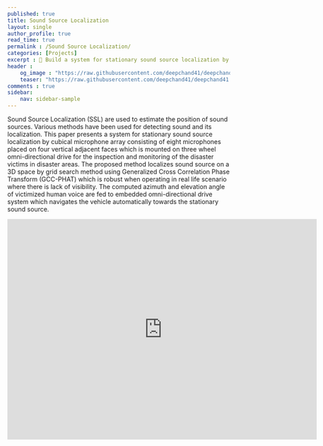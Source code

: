 ```yaml
---
published: true
title: Sound Source Localization
layout: single
author_profile: true
read_time: true
permalink : /Sound Source Localization/
categories: [Projects]
excerpt : 🤖 Build a system for stationary sound source localization by cubical microphone array consisting eight microphones placed on four vertical adjacent faces which is mounted on three wheel omni-directional drive.. 
header :
    og_image : "https://raw.githubusercontent.com/deepchand41/deepchand41.github.io/main/images/SSL.jpg"
    teaser: "https://raw.githubusercontent.com/deepchand41/deepchand41.github.io/main/images/SSL.jpg"
comments : true
sidebar:
    nav: sidebar-sample
---
```


Sound Source Localization (SSL) are used to estimate the position of sound sources. Various methods have been used for detecting sound and its localization. This paper presents a system for stationary sound source localization by cubical microphone array consisting of eight microphones placed on four vertical adjacent faces which is mounted on three wheel omni-directional drive for the inspection and monitoring of the disaster victims in disaster areas. The proposed method localizes sound source on a 3D space by grid search method using Generalized Cross Correlation Phase Transform (GCC-PHAT) which is robust when operating in real life scenario where there is lack of visibility. The computed azimuth and elevation angle of victimized human voice are fed to embedded omni-directional drive system which navigates the vehicle automatically towards the stationary sound source. 

<iframe width="700" height="500" src="https://www.youtube.com/embed/NwxeJ6scVkA" frameborder="0" allow="accelerometer; autoplay; encrypted-media; gyroscope; picture-in-picture" allowfullscreen></iframe>

<br>

